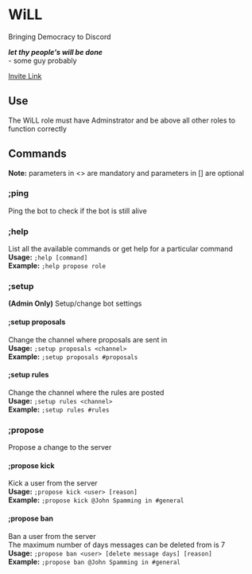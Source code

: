# WiLL
 Bringing Democracy to Discord

***let thy people's will be done***  
 \- some guy probably

[Invite Link](https://discord.com/oauth2/authorize?client_id=794073147288190981&permissions=8&scope=bot)

## Use
The WiLL role must have Adminstrator and be above all other roles to function correctly 

## Commands
**Note:** parameters in <> are mandatory and parameters in [] are optional

### ;ping
Ping the bot to check if the bot is still alive

### ;help
List all the available commands or get help for a particular command  
**Usage:** `;help [command]`  
**Example:**  `;help propose role`  

### ;setup
**(Admin Only)** Setup/change bot settings

#### ;setup proposals
Change the channel where proposals are sent in  
**Usage:** `;setup proposals <channel>`  
**Example:**  `;setup proposals #proposals`  

#### ;setup rules
Change the channel where the rules are posted  
**Usage:** `;setup rules <channel>`  
**Example:**  `;setup rules #rules`  

### ;propose
Propose a change to the server  

#### ;propose kick
Kick a user from the server  
**Usage:** `;propose kick <user> [reason]`  
**Example:**  `;propose kick @John Spamming in #general`  

#### ;propose ban
Ban a user from the server  
The maximum number of days messages can be deleted from is 7  
**Usage:** `;propose ban <user> [delete message days] [reason]`  
**Example:**  `;propose ban @John Spamming in #general`  
